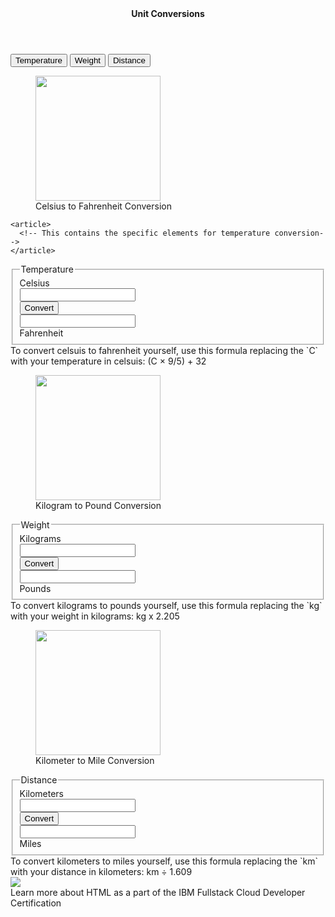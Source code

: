 
<!DOCTYPE html>
<html>
  <head>
    <!-- This is your page title that appears on the browser window or tab -->
    <title>Unit Conversions</title>
  </head>
  <body>
  <section id="home">
        <!-- This is the main heading -->
        <header><b>Unit Conversions</b></header>
  </section>
  <nav>
    <!-- Button for redirecting users to the temperature section -->
    <a href="#temperature"><button>Temperature</button></a>
    <!-- Button for redirecting users to the weight section -->
    <a href="#weight"><button>Weight</button></a>
    <!-- Button for redirecting users to the distance section -->
    <a href="#distance"><button>Distance</button></a>
  </nav>
  <div id="all-conversion-sections">
    <!-- This will have the conversion sections for Temperature, Weight, and Distance -->
    <section id="temperature">
        <div id="tmp">
          <figure>
            <!-- Figure and its caption will come here -->
          </figure>
        </div>
      </section>
      <figure>
        <img src="https://cf-courses-data.s3.us.cloud-object-storage.appdomain.cloud/IBMDeveloperSkillsNetwork-CD0101EN-SkillsNetwork/labs/Theia%20Labs/02%20-%20HTML5%20Elements/images/thermo.png" width="200px"/>
        <figcaption>Celsius to Fahrenheit Conversion</figcaption>
      </figure>
  </div>
  <div id="tmp">

    <article>
      <!-- This contains the specific elements for temperature conversion-->
    </article>
  </div>
  <fieldset>
    <legend>Temperature</legend>
    <!-- Label for Temperature input -->
    <label for="Temperature">Celsius</label> <br/>
    <input type="number" id="c"> <br/>
    <!-- The conversion button -->
    <button id="temperature"> Convert </button> <br/>
    <!-- Label for Temperature output -->
    <input type="number" id="f"> <br/>
    <label for="Temperature">Fahrenheit</label>
  </fieldset>
  <aside>
    To convert celsuis to fahrenheit yourself, use this formula replacing the `C` with your temperature in celsuis: (C × 9/5) + 32
  </aside>
  <section id="weight">
    <!-- Weight conversion section -->
    <div id="wgt">
        <figure>
            <img src="https://cf-courses-data.s3.us.cloud-object-storage.appdomain.cloud/IBMDeveloperSkillsNetwork-CD0101EN-SkillsNetwork/labs/Theia%20Labs/02%20-%20HTML5%20Elements/images/weight.png" width="200px"/>
            <figcaption>Kilogram to Pound Conversion</figcaption>
        </figure>
        <article>
            <!-- This contains the specific elements for weight conversion -->
            <fieldset>
                <legend>Weight</legend>
                <!-- Label for Weight input -->
                <label for="Weight">Kilograms</label> <br/>
                <input type="number" id="kg"> <br/>
                <!-- The conversion button -->
                <button id="weight"> Convert </button> <br/>
                <!-- Label for Weight output -->
                <input type="number" id="lbs"> <br/>
                <label for="Weight">Pounds</label>
            </fieldset>
        </article>
        <aside>
            To convert kilograms to pounds yourself, use this formula replacing the `kg` with your weight in kilograms: kg x 2.205
        </aside>
    </div>
</section>
<section id="distance">
    <!-- Distance conversion section -->
    <div id="dst">
        <figure>
            <img src="https://cf-courses-data.s3.us.cloud-object-storage.appdomain.cloud/IBMDeveloperSkillsNetwork-CD0101EN-SkillsNetwork/labs/Theia%20Labs/02%20-%20HTML5%20Elements/images/speedo.png" width="200px"/>
            <figcaption>Kilometer to Mile Conversion</figcaption>
        </figure>
        <article>
            <!-- This contains the specific elements for distance conversion -->
            <fieldset>
                <legend>Distance</legend>
                <!-- Label for Distance input -->
                <label for="Distance">Kilometers</label> <br/>
                <input type="number" id="km"> <br/>
                <!-- The conversion button -->
                <button id="distance"> Convert </button> <br/>
                <!-- Label for Distance output -->
                <input type="number" id="m"> <br/>
                <label for="Distance">Miles</label>
            </fieldset>
        </article>
        <aside>
            To convert kilometers to miles yourself, use this formula replacing the `km` with your distance in kilometers: km &divide; 1.609
        </aside>
    </div>
</section>
<div id="go-home">
    <a href="#home">
        <img src="https://cf-courses-data.s3.us.cloud-object-storage.appdomain.cloud/IBMDeveloperSkillsNetwork-CD0101EN-SkillsNetwork/labs/Theia%20Labs/02%20-%20HTML5%20Elements/images/home.svg"/>
    </a>
</div>

<footer>Learn more about HTML as a part of the IBM Fullstack Cloud Developer Certification</footer>

  </body>
</html>
